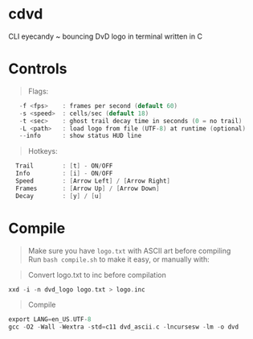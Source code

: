 # cdvd
CLI eyecandy ~ bouncing DvD logo in terminal written in C

# Controls
> Flags:
```c
   -f <fps>    : frames per second (default 60)
   -s <speed>  : cells/sec (default 18)
   -t <sec>    : ghost trail decay time in seconds (0 = no trail)
   -L <path>   : load logo from file (UTF-8) at runtime (optional)
   --info      : show status HUD line
```
> Hotkeys:
```c
  Trail        : [t] - ON/OFF
  Info         : [i] - ON/OFF
  Speed        : [Arrow Left] / [Arrow Right]
  Frames       : [Arrow Up] / [Arrow Down]
  Decay        : [y] / [u]
```

# Compile
> Make sure you have `logo.txt` with ASCII art before compiling \
> Run `bash compile.sh` to make it easy, or manually with:

> Convert logo.txt to inc before compilation
```c
xxd -i -n dvd_logo logo.txt > logo.inc
```
> Compile
```c
export LANG=en_US.UTF-8
gcc -O2 -Wall -Wextra -std=c11 dvd_ascii.c -lncursesw -lm -o dvd
```
